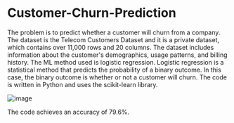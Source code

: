 # Customer-Churn-Prediction
The problem is to predict whether a customer will churn from a company. The dataset is the Telecom Customers Dataset and it is a private dataset, which contains over 11,000 rows and 20 columns. The dataset includes information about the customer's demographics, usage patterns, and billing history.
The ML method used is logistic regression. Logistic regression is a statistical method that predicts the probability of a binary outcome. In this case, the binary outcome is whether or not a customer will churn.
The code is written in Python and uses the scikit-learn library.

![image](https://github.com/Batul765/Customer-Churn-Prediction/assets/151876174/426e398c-61b4-43e0-9a17-9aa190386a6f)

The code achieves an accuracy of 79.6%.
